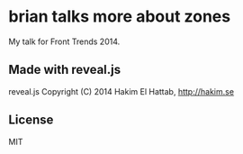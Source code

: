 # brian talks more about zones

My talk for Front Trends 2014.


## Made with reveal.js
reveal.js Copyright (C) 2014 Hakim El Hattab, http://hakim.se


## License
MIT
